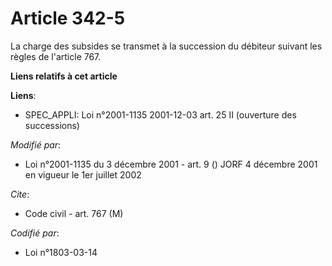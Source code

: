 # Article 342-5

La charge des subsides se transmet à la succession du débiteur suivant les règles de l'article 767.

**Liens relatifs à cet article**

**Liens**:

  - SPEC_APPLI: Loi n°2001-1135 2001-12-03 art. 25 II (ouverture des successions)

_Modifié par_:

  - Loi n°2001-1135 du 3 décembre 2001 - art. 9 () JORF 4 décembre 2001 en vigueur le 1er juillet 2002

_Cite_:

  - Code civil - art. 767 (M)

_Codifié par_:

  - Loi n°1803-03-14
